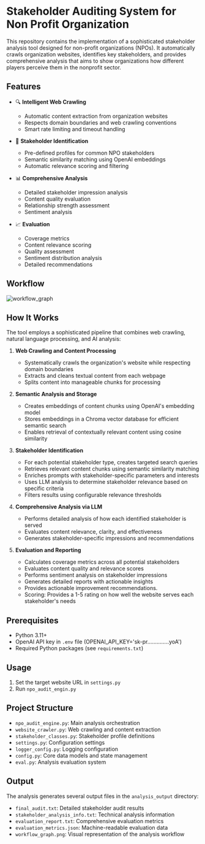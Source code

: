 # Stakeholder Auditing System for Non Profit Organization

This repository contains the implementation of a sophisticated stakeholder analysis tool designed for non-profit organizations (NPOs). It automatically crawls organization websites, identifies key stakeholders, and provides comprehensive analysis that aims to show organizations how different players perceive them in the nonprofit sector.

## Features

- 🔍 **Intelligent Web Crawling**
  - Automatic content extraction from organization websites
  - Respects domain boundaries and web crawling conventions
  - Smart rate limiting and timeout handling

- 🎯 **Stakeholder Identification**
  - Pre-defined profiles for common NPO stakeholders
  - Semantic similarity matching using OpenAI embeddings
  - Automatic relevance scoring and filtering

- 📊 **Comprehensive Analysis**
  - Detailed stakeholder impression analysis
  - Content quality evaluation
  - Relationship strength assessment
  - Sentiment analysis

- 📈 **Evaluation**
  - Coverage metrics
  - Content relevance scoring
  - Quality assessment
  - Sentiment distribution analysis
  - Detailed recommendations

## Workflow
![workflow_graph](https://github.com/user-attachments/assets/0ac0321f-9fb9-4439-8d24-ea1418ea4561)

## How It Works

The tool employs a sophisticated pipeline that combines web crawling, natural language processing, and AI analysis:

1. **Web Crawling and Content Processing**
   - Systematically crawls the organization's website while respecting domain boundaries
   - Extracts and cleans textual content from each webpage
   - Splits content into manageable chunks for processing

2. **Semantic Analysis and Storage**
   - Creates embeddings of content chunks using OpenAI's embedding model
   - Stores embeddings in a Chroma vector database for efficient semantic search
   - Enables retrieval of contextually relevant content using cosine similarity

3. **Stakeholder Identification**
   - For each potential stakeholder type, creates targeted search queries
   - Retrieves relevant content chunks using semantic similarity matching
   - Enriches prompts with stakeholder-specific parameters and interests
   - Uses LLM analysis to determine stakeholder relevance based on specific criteria
   - Filters results using configurable relevance thresholds

4. **Comprehensive Analysis via LLM**
   - Performs detailed analysis of how each identified stakeholder is served
   - Evaluates content relevance, clarity, and effectiveness
   - Generates stakeholder-specific impressions and recommendations

5. **Evaluation and Reporting**
   - Calculates coverage metrics across all potential stakeholders
   - Evaluates content quality and relevance scores
   - Performs sentiment analysis on stakeholder impressions
   - Generates detailed reports with actionable insights
   - Provides actionable improvement recommendations.
   - Scoring: Provides a 1-5 rating on how well the website serves each stakeholder's needs

## Prerequisites

- Python 3.11+
- OpenAI API key in `.env` file (OPENAI_API_KEY='sk-pr..............yoA')
- Required Python packages (see `requirements.txt`)

## Usage

1. Set the target website URL in `settings.py`
2. Run `npo_audit_engin.py`

## Project Structure

- `npo_audit_engine.py`: Main analysis orchestration
- `website_crawler.py`: Web crawling and content extraction
- `stakeholder_classes.py`: Stakeholder profile definitions
- `settings.py`: Configuration settings
- `logger_config.py`: Logging configuration
- `config.py`: Core data models and state management
- `eval.py`: Analysis evaluation system

## Output

The analysis generates several output files in the `analysis_output` directory:

- `final_audit.txt`: Detailed stakeholder audit results
- `stakeholder_analysis_info.txt`: Technical analysis information
- `evaluation_report.txt`: Comprehensive evaluation metrics
- `evaluation_metrics.json`: Machine-readable evaluation data
- `workflow_graph.png`: Visual representation of the analysis workflow

